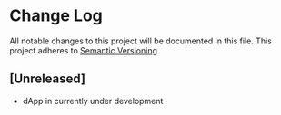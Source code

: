 # Change Log

All notable changes to this project will be documented in this file.
This project adheres to [Semantic Versioning](http://semver.org/).

## [Unreleased]

-   dApp in currently under development
